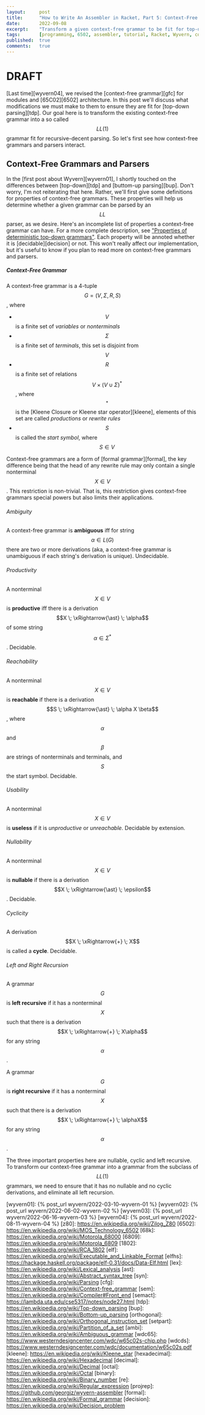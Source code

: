 ```yaml
---
layout:     post
title:      "How to Write An Assembler in Racket, Part 5: Context-Free Grammars and Parsers"
date:       2022-09-08
excerpt:    "Transform a given context-free grammar to be fit for top-down parsing"
tags:       [programming, 6502, assembler, tutorial, Racket, Wyvern, context-free grammar]
published:  true
comments:   true
---
```

# DRAFT

[Last time][wyvern04], we revised the [context-free grammar][gfc] for modules and [65C02][6502] architecture. In this post we'll discuss what modifications we must make to them to ensure they are fit for [top-down parsing][tdp]. Our goal here is to transform the existing context-free grammar into a so called $$LL(1)$$ grammar fit for recursive-decent parsing. So let's first see how context-free grammars and parsers interact.

## Context-Free Grammars and Parsers

In the [first post about Wyvern][wyvern01], I shortly touched on the differences between [top-down][tdp] and [buttom-up parsing][bup]. Don't worry, I'm not reiterating that here. Rather, we'll first give some definitions for properties of context-free grammars. These properties will help us determine whether a given grammar can be parsed by an $$LL$$ parser, as we desire. Here's an incomplete list of properties a context-free grammar can have. For a more complete description, see ["Properties of deterministic top-down grammars"](https://www.sciencedirect.com/science/article/pii/S0019995870904468?via%3Dihub). Each property will be annoted whether it is [decidable][decision] or not. This won't really affect our implementation, but it's useful to know if you plan to read more on context-free grammars and parsers.

##### Context-Free Grammar
A context-free grammar is a 4-tuple $$G = (V, \Sigma, R, S)$$, where
* $$V$$ is a finite set of *variables* or *nonterminals*
* $$\Sigma$$ is a finite set of *terminals*, this set is disjoint from $$V$$
* $$R$$ is a finite set of relations $$V \times (V \cup \Sigma)^{\ast}$$, where $$^{\ast}$$ is the [Kleene Closure or Kleene star operator][kleene], elements of this set are called *productions* or *rewrite rules*
* $$S$$ is called the *start symbol*, where $$S\in V$$

Context-free grammars are a form of [formal grammar][formal], the key difference being that the head of any rewrite rule may only contain a single nonterminal $$X\in V$$. This restriction is non-trivial. That is, this restriction gives context-free grammars special powers but also limits their applications.

###### Ambiguity
A context-free grammar is **ambiguous** iff for string $$\alpha \in L(G)$$ there are two or more derivations (aka, a context-free grammar is unambiguous if each string's derivation is unique). Undecidable.

###### Productivity
A nonterminal $$X \in V$$ is **productive** iff there is a derivation $$X \; \xRightarrow{\ast} \; \alpha$$ of some string $$\alpha \in \Sigma^{\ast}$$. Decidable.

###### Reachability
A nonterminal $$X \in V$$ is **reachable** if there is a derivation $$S \; \xRightarrow{\ast} \; \alpha X \beta$$, where $$\alpha$$ and $$\beta$$ are strings of nonterminals and terminals, and $$S$$ the start symbol. Decidable.

###### Usability
A nonterminal $$X \in V$$ is **useless** if it is *unproductive* or *unreachable*. Decidable by extension.

###### Nullability
A nonterminal $$X \in V$$ is **nullable** if there is a derivation $$X \; \xRightarrow{\ast} \; \epsilon$$. Decidable.

###### Cyclicity
A derivation $$X \; \xRightarrow{+} \; X$$ is called a **cycle**. Decidable.

###### Left and Right Recursion
A grammar $$G$$ is **left recursive** if it has a nonterminal $$X$$ such that there is a derivation $$X \; \xRightarrow{+} \; X\alpha$$ for any string $$\alpha$$.

A grammar $$G$$ is **right recursive** if it has a nonterminal $$X$$ such that there is a derivation $$X \; \xRightarrow{+} \; \alphaX$$ for any string $$\alpha$$.

The three important properties here are nullable, cyclic and left recursive. To transform our context-free grammar into a grammar from the subclass of $$LL(1)$$ grammars, we need to ensure that it has no nullable and no cyclic derivations, and eliminate all left recursion.


[wyvern01]: {% post_url wyvern/2022-03-10-wyvern-01 %}
[wyvern02]: {% post_url wyvern/2022-06-02-wyvern-02 %}
[wyvern03]: {% post_url wyvern/2022-06-16-wyvern-03 %}
[wyvern04]: {% post_url wyvern/2022-08-11-wyvern-04 %}
[z80]: https://en.wikipedia.org/wiki/Zilog_Z80
[6502]: https://en.wikipedia.org/wiki/MOS_Technology_6502
[68k]: https://en.wikipedia.org/wiki/Motorola_68000
[6809]: https://en.wikipedia.org/wiki/Motorola_6809
[1802]: https://en.wikipedia.org/wiki/RCA_1802
[elf]: https://en.wikipedia.org/wiki/Executable_and_Linkable_Format
[elfhs]: https://hackage.haskell.org/package/elf-0.31/docs/Data-Elf.html
[lex]: https://en.wikipedia.org/wiki/Lexical_analysis
[ast]: https://en.wikipedia.org/wiki/Abstract_syntax_tree
[syn]: https://en.wikipedia.org/wiki/Parsing
[cfg]: https://en.wikipedia.org/wiki/Context-free_grammar
[sem]: https://en.wikipedia.org/wiki/Compiler#Front_end
[semact]: https://lambda.uta.edu/cse5317/notes/node27.html
[tdp]: https://en.wikipedia.org/wiki/Top-down_parsing
[bup]: https://en.wikipedia.org/wiki/Bottom-up_parsing
[orthogonal]: https://en.wikipedia.org/wiki/Orthogonal_instruction_set
[setpart]: https://en.wikipedia.org/wiki/Partition_of_a_set
[ambi]: https://en.wikipedia.org/wiki/Ambiguous_grammar
[wdc65]: https://www.westerndesigncenter.com/wdc/w65c02s-chip.php
[wdcds]: https://www.westerndesigncenter.com/wdc/documentation/w65c02s.pdf
[kleene]: https://en.wikipedia.org/wiki/Kleene_star
[hexadecimal]: https://en.wikipedia.org/wiki/Hexadecimal
[decimal]: https://en.wikipedia.org/wiki/Decimal
[octal]: https://en.wikipedia.org/wiki/Octal
[binary]: https://en.wikipedia.org/wiki/Binary_number
[re]: https://en.wikipedia.org/wiki/Regular_expression
[projrep]: https://github.com/georgjz/wyvern-assembler
[formal]: https://en.wikipedia.org/wiki/Formal_grammar
[decision]: https://en.wikipedia.org/wiki/Decision_problem